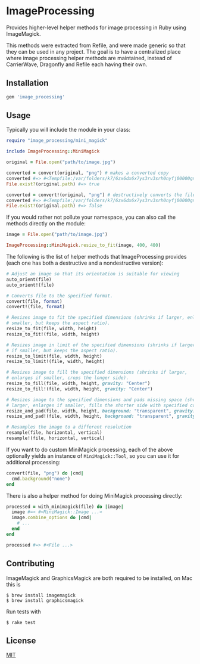 # ImageProcessing

Provides higher-level helper methods for image processing in Ruby using
ImageMagick.

This methods were extracted from Refile, and were made generic so that they can
be used in any project. The goal is to have a centralized place where image
processing helper methods are maintained, instead of CarrierWave, Dragonfly and
Refile each having their own.

## Installation

```ruby
gem 'image_processing'
```

## Usage

Typically you will include the module in your class:

```rb
require "image_processing/mini_magick"

include ImageProcessing::MiniMagick

original = File.open("path/to/image.jpg")

converted = convert(original, "png") # makes a converted copy
converted #=> #<Tempfile:/var/folders/k7/6zx6dx6x7ys3rv3srh0nyfj00000gn/T/mini_magick20151003-23030-9e1vjz.png (closed)>
File.exist?(original.path) #=> true

converted = convert!(original, "png") # destructively converts the file
converted #=> #<Tempfile:/var/folders/k7/6zx6dx6x7ys3rv3srh0nyfj00000gn/T/mini_magick20151003-23030-9e1vjz.png (closed)>
File.exist?(original.path) #=> false
```

If you would rather not pollute your namespace, you can also call the methods
directly on the module:

```rb
image = File.open("path/to/image.jpg")

ImageProcessing::MiniMagick.resize_to_fit(image, 400, 400)
```

The following is the list of helper methods that ImageProcessing provides (each
one has both a destructive and a nondestructive version):

```rb
# Adjust an image so that its orientation is suitable for viewing
auto_orient(file)
auto_orient!(file)

# Converts file to the specified format.
convert(file, format)
convert!(file, format)

# Resizes image to fit the specified dimensions (shrinks if larger, enlarges if
# smaller, but keeps the aspect ratio).
resize_to_fit(file, width, height)
resize_to_fit!(file, width, height)

# Resizes image in limit of the specified dimensions (shrinks if larger, keeps
# if smaller, but keeps the aspect ratio).
resize_to_limit(file, width, height)
resize_to_limit!(file, width, height)

# Resizes image to fill the specified dimensions (shrinks if larger,
# enlarges if smaller, crops the longer side).
resize_to_fill(file, width, height, gravity: "Center")
resize_to_fill!(file, width, height, gravity: "Center")

# Resizes image to the specified dimensions and pads missing space (shrinks if
# larger, enlarges if smaller, fills the shorter side with specified color).
resize_and_pad(file, width, height, background: "transparent", gravity: "Center")
resize_and_pad!(file, width, height, background: "transparent", gravity: "Center")

# Resamples the image to a different resolution
resample(file, horizontal, vertical)
resample!(file, horizontal, vertical)
```

If you want to do custom MiniMagick processing, each of the above optionally
yields an instance of `MiniMagick::Tool`, so you can use it for additional
processing:

```rb
convert(file, "png") do |cmd|
  cmd.background("none")
end
```

There is also a helper method for doing MiniMagick processing directly:

```rb
processed = with_minimagick(file) do |image|
  image #=> #<MiniMagick::Image ...>
  image.combine_options do |cmd|
    # ...
  end
end

processed #=> #<File ...>
```

## Contributing

ImageMagick and GraphicsMagick are both required to be installed, on Mac this is

```
$ brew install imagemagick
$ brew install graphicsmagick
```

Run tests with

```
$ rake test
```

## License

[MIT](LICENSE.txt)
